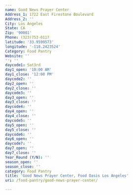 ```yaml
---
name: Good News Prayer Center
Address_1: 1722 East Firestone Boulevard
Address_2: ''
City: Los Angeles
State: CA
Zip: '90001'
Phone: (323)753-0117
latitude: '33.9599573'
longitude: '-118.2423524'
Category: Food Pantry
Website: ''
'': ''
daycode1: Sat3rd
day1_open: '10:00 AM'
day1_close: '12:00 PM'
daycode2: ''
day2_open: ''
day2_close: ''
daycode3: ''
day3_open: ''
day3_close: ''
daycode4: ''
day4_open: ''
day4_close: ''
daycode5: ''
day5_open: ''
day5_close: ''
daycode6: ''
day6_open: ''
daycode7: ''
day7_open: ''
day7_close: ''
Year_Round (Y/N): ''
season_open: ''
season_close: ''
category: Food Pantry
title: 'Good News Prayer Center, Food Oasis Los Angeles'
uri: /food-pantry/good-news-prayer-center/

---
```

